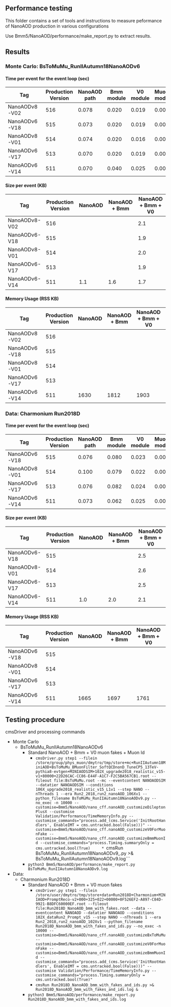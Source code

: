 ## Performance testing
This folder contains a set of tools and instructions to measure 
peformance of NanoAOD production in various configurations

Use Bmm5/NanoAOD/performance/make_report.py to extract results.

## Results
### Monte Carlo: BsToMuMu_RunIIAutumn18NanoAODv6
#### Time per event for the event loop (sec)
| Tag           | Production Version | NanoAOD path | Bmm module | V0 module | MuonId module |
| ------------- | ------------------ | ------------ | ---------- | --------- | ------------- |
| NanoAODv8-V02 |      516           |     0.078    |    0.020   |    0.019  |    0.000      | 
| NanoAODv6-V18 |      515           |     0.073    |    0.020   |    0.019  |    0.000      |
| NanoAODv8-V01 |      514           |     0.074    |    0.020   |    0.016  |    0.000      | 
| NanoAODv6-V17 |      513           |     0.070    |    0.020   |    0.019  |    0.000      |
| NanoAODv6-V14 |      511           |     0.070    |    0.040   |    0.025  |    0.000      |

#### Size per event (KB)
| Tag           | Production Version | NanoAOD | NanoAOD + Bmm | NanoAOD + Bmm + V0 |
| ------------- | ------------------ | ------- |-------------- | ------------------ | 
| NanoAODv8-V02 |      516           |         |               |       2.1          |
| NanoAODv6-V18 |      515           |         |               |       1.9          |
| NanoAODv8-V01 |      514           |         |               |       2.0          |
| NanoAODv6-V17 |      513           |         |               |       1.9          |
| NanoAODv6-V14 |      511           |   1.1   |     1.6       |       1.7          |

#### Memory Usage (RSS KB)
| Tag           | Production Version | NanoAOD | NanoAOD + Bmm | NanoAOD + Bmm + V0 | NanoAOD + Bmm + V0 + Id |
| ------------- | ------------------ | ------- | ------------- | ------------------ | ----------------------- |
| NanoAODv8-V02 |      516           |         |               |                    |         1915            |
| NanoAODv6-V18 |      515           |         |               |                    |         1893            |
| NanoAODv8-V01 |      514           |         |               |                    |         1839            |
| NanoAODv6-V17 |      513           |         |               |                    |         1886            |
| NanoAODv6-V14 |      511           |   1630  |     1812      |      1903          |         1893            |

### Data: Charmonium Run2018D
#### Time per event for the event loop (sec)
| Tag           | Production Version | NanoAOD path | Bmm module | V0 module | MuonId module |
| ------------- | ------------------ | ------------ | ---------- | --------- | ------------- |
| NanoAODv6-V18 |      515           |     0.076    |    0.080   |    0.023  |    0.000      |
| NanoAODv8-V01 |      514           |     0.100    |    0.079   |    0.022  |    0.000      |
| NanoAODv6-V17 |      513           |     0.076    |    0.082   |    0.024  |    0.000      |
| NanoAODv6-V14 |      511           |     0.073    |    0.062   |    0.025  |    0.000      |

#### Size per event (KB)
| Tag           | Production Version | NanoAOD | NanoAOD + Bmm | NanoAOD + Bmm + V0 |
| ------------- | ------------------ | ------- |-------------- | ------------------ | 
| NanoAODv6-V18 |      515           |         |               |       2.5          |
| NanoAODv8-V01 |      514           |         |               |       2.6          |
| NanoAODv6-V17 |      513           |         |               |       2.5          |
| NanoAODv6-V14 |      511           |   1.0   |     2.0       |       2.1          |

#### Memory Usage (RSS KB)
| Tag           | Production Version | NanoAOD | NanoAOD + Bmm | NanoAOD + Bmm + V0 | NanoAOD + Bmm + V0 + Id |
| ------------- | ------------------ | ------- | ------------- | ------------------ | ----------------------- |
| NanoAODv6-V18 |      515           |         |               |                    |         1785            |
| NanoAODv8-V01 |      514           |         |               |                    |         1790            |
| NanoAODv6-V17 |      513           |         |               |                    |         1794            |
| NanoAODv6-V14 |      511           |   1665  |     1697      |      1761          |         1799            |


## Testing procedure
cmsDriver and processing commands
* Monte Carlo
   * BsToMuMu_RunIIAutumn18NanoAODv6
      * Standard NanoAOD + Bmm + V0 muon fakes + Muon Id
         * ```cmsDriver.py step1 --filein /store/group/phys_muon/dmytro/tmp/store+mc+RunIIAutumn18MiniAOD+BsToMuMu_BMuonFilter_SoftQCDnonD_TuneCP5_13TeV-pythia8-evtgen+MINIAODSIM+102X_upgrade2018_realistic_v15-v1+80000+22D26CAC-CC86-E44F-A1C7-F2C5BA567CB1.root --fileout file:BsToMuMu.root --mc --eventcontent NANOAODSIM --datatier NANOAODSIM --conditions 106X_upgrade2018_realistic_v15_L1v1 --step NANO --nThreads 1 --era Run2_2018,run2_nanoAOD_106Xv1 --python_filename BsToMuMu_RunIIAutumn18NanoAODv9.py --no_exec -n 10000 --customise=Bmm5/NanoAOD/nano_cff.nanoAOD_customizeDileptonPlusX --customise Validation/Performance/TimeMemoryInfo.py --customise_commands="process.add_(cms.Service('InitRootHandlers', EnableIMT = cms.untracked.bool(False)))" --customise=Bmm5/NanoAOD/nano_cff.nanoAOD_customizeV0ForMuonFake --customise=Bmm5/NanoAOD/nano_cff.nanoAOD_customizeBmmMuonId --customise_commands="process.Timing.summaryOnly = cms.untracked.bool(True)	 * ```cmsRun BsToMuMu_RunIIAutumn18NanoAODv9_.py >& BsToMuMu_RunIIAutumn18NanoAODv9.log```
	 * ```python3 Bmm5/NanoAOD/performance/make_report.py BsToMuMu_RunIIAutumn18NanoAODv9.log```
* Data:
   * Charmonium Run2018D
      * Standard NanoAOD + Bmm + V0 muon fakes
         * ```cmsDriver.py step1 --filein /store/user/dmytro/tmp/store+data+Run2018D+Charmonium+MINIAOD+PromptReco-v2+000+325+022+00000+0F526EF2-A897-C84D-9921-B8DFC60000EF.root --fileout file:Run2018D_NanoAOD_bmm_with_fakes.root --data --eventcontent NANOAOD --datatier NANOAOD --conditions 102X_dataRun2_Prompt_v15 --step NANO --nThreads 1 --era Run2_2018,run2_nanoAOD_102Xv1 --python_filename Run2018D_NanoAOD_bmm_with_fakes_and_ids.py --no_exec -n 10000 --customise=Bmm5/NanoAOD/nano_cff.nanoAOD_customizeBxToMuMu --customise=Bmm5/NanoAOD/nano_cff.nanoAOD_customizeV0ForMuonFake --customise=Bmm5/NanoAOD/nano_cff.nanoAOD_customizeBmmMuonId --customise_commands="process.add_(cms.Service('InitRootHandlers', EnableIMT = cms.untracked.bool(False)))" --customise Validation/Performance/TimeMemoryInfo.py --customise_commands="process.Timing.summaryOnly = cms.untracked.bool(True)"```
         * ```cmsRun Run2018D_NanoAOD_bmm_with_fakes_and_ids.py >& Run2018D_NanoAOD_bmm_with_fakes_and_ids.log &```
	 * ```python3 Bmm5/NanoAOD/performance/make_report.py Run2018D_NanoAOD_bmm_with_fakes_and_ids.log```
